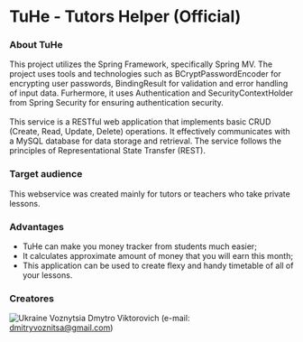 # TuHe - Tutors Helper (Official)
### About TuHe
This project utilizes the Spring Framework, specifically Spring MV. The project uses tools and technologies such as BCryptPasswordEncoder for encrypting user passwords, BindingResult for validation and error handling of input data. Furhermore, it uses Authentication and SecurityContextHolder from Spring Security for ensuring authentication security.<br><br>
This service is a RESTful web application that implements basic CRUD (Create, Read, Update, Delete) operations. It effectively communicates with a MySQL database for data storage and retrieval. The service follows the principles of Representational State Transfer (REST).
### Target audience
This webservice was created mainly for tutors or teachers who take private lessons.
### Advantages
- TuHe can make you money tracker from students much easier;<br>
- It calculates approximate amount of money that you will earn this month;<br>
- This application can be used to create flexy and handy timetable of all of your lessons.
### Creatores
![Ukraine](https://raw.githubusercontent.com/stevenrskelton/flag-icon/master/png/16/country-4x3/ua.png "Ukraine") Voznytsia Dmytro Viktorovich (e-mail: dmitryvoznitsa@gmail.com)
